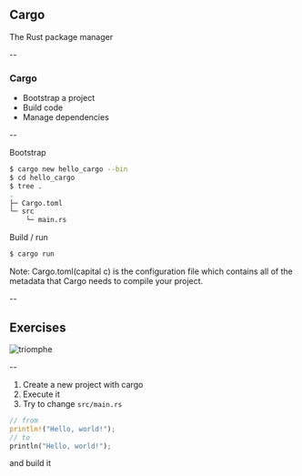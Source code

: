 ## Cargo

The Rust package manager <!-- .element: class="beige" -->

--

### Cargo

* Bootstrap a project
* Build code
* Manage dependencies

--


Bootstrap

```bash
$ cargo new hello_cargo --bin
$ cd hello_cargo
$ tree .
.
├─ Cargo.toml
└─ src
    └─ main.rs
```

Build / run

```bash
$ cargo run
```

Note:
Cargo.toml(capital c) is the configuration file which contains all of the metadata that Cargo needs to compile your project.

--

## Exercises

![triomphe](https://xebia-france.github.io/xke-rs/images/triomphe.png) <!-- .element: class="borderless medium" -->

--

1. Create a new project with cargo
2. Execute it
3. Try to change ```src/main.rs``` 

```rust
// from
println!("Hello, world!");
// to 
println("Hello, world!");
```

and build it   
